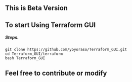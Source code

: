 
## This is Beta Version


## To start Using Terraform GUI

##### Steps.

```
git clone https://github.com/yoyoraso/Terraform_GUI.git
cd Terraform_GUI/terraform
bash Terraform_GUI
```

## Feel free to contribute or modify 

